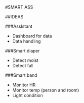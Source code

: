 #SMART ASS

##IDEAS

###AssIstant
- Dashboard for data
- Data handling

###Smart diaper
- Detect moist
- Detect fall

###Smart band
- Monitor HR
- Monitor temp (person and room)
- Light condition

